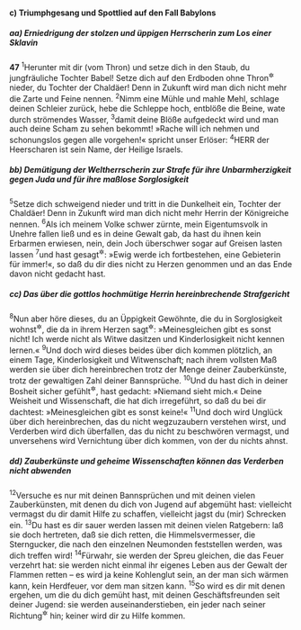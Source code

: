 #### c) Triumphgesang und Spottlied auf den Fall Babylons

##### aa) Erniedrigung der stolzen und üppigen Herrscherin zum Los einer Sklavin

__47__
<sup>1</sup>Herunter mit dir (vom Thron) und setze dich in den Staub, du jungfräuliche Tochter Babel! Setze dich auf den Erdboden ohne Thron<sup title="oder: Stuhl">&#x2732;</sup> nieder, du Tochter der Chaldäer! Denn in Zukunft wird man dich nicht mehr die Zarte und Feine nennen.
<sup>2</sup>Nimm eine Mühle und mahle Mehl, schlage deinen Schleier zurück, hebe die Schleppe hoch, entblöße die Beine, wate durch strömendes Wasser,
<sup>3</sup>damit deine Blöße aufgedeckt wird und man auch deine Scham zu sehen bekommt! »Rache will ich nehmen und schonungslos gegen alle vorgehen!« spricht unser Erlöser:
<sup>4</sup>HERR der Heerscharen ist sein Name, der Heilige Israels.

##### bb) Demütigung der Weltherrscherin zur Strafe für ihre Unbarmherzigkeit gegen Juda und für ihre maßlose Sorglosigkeit

<sup>5</sup>Setze dich schweigend nieder und tritt in die Dunkelheit ein, Tochter der Chaldäer! Denn in Zukunft wird man dich nicht mehr Herrin der Königreiche nennen.
<sup>6</sup>Als ich meinem Volke schwer zürnte, mein Eigentumsvolk in Unehre fallen ließ und es in deine Gewalt gab, da hast du ihnen kein Erbarmen erwiesen, nein, dein Joch überschwer sogar auf Greisen lasten lassen
<sup>7</sup>und hast gesagt<sup title="oder: gedacht">&#x2732;</sup>: »Ewig werde ich fortbestehen, eine Gebieterin für immer!«, so daß du dir dies nicht zu Herzen genommen und an das Ende davon nicht gedacht hast.

##### cc) Das über die gottlos hochmütige Herrin hereinbrechende Strafgericht

<sup>8</sup>Nun aber höre dieses, du an Üppigkeit Gewöhnte, die du in Sorglosigkeit wohnst<sup title="oder: thronst">&#x2732;</sup>, die da in ihrem Herzen sagt<sup title="oder: denkt">&#x2732;</sup>: »Meinesgleichen gibt es sonst nicht! Ich werde nicht als Witwe dasitzen und Kinderlosigkeit nicht kennen lernen.«
<sup>9</sup>Und doch wird dieses beides über dich kommen plötzlich, an einem Tage, Kinderlosigkeit und Witwenschaft; nach ihrem vollsten Maß werden sie über dich hereinbrechen trotz der Menge deiner Zauberkünste, trotz der gewaltigen Zahl deiner Bannsprüche.
<sup>10</sup>Und du hast dich in deiner Bosheit sicher gefühlt<sup title="oder: auf deine Klugheit verlassen">&#x2732;</sup>, hast gedacht: »Niemand sieht mich.« Deine Weisheit und Wissenschaft, die hat dich irregeführt, so daß du bei dir dachtest: »Meinesgleichen gibt es sonst keine!«
<sup>11</sup>Und doch wird Unglück über dich hereinbrechen, das du nicht wegzuzaubern verstehen wirst, und Verderben wird dich überfallen, das du nicht zu beschwören vermagst, und unversehens wird Vernichtung über dich kommen, von der du nichts ahnst.

##### dd) Zauberkünste und geheime Wissenschaften können das Verderben nicht abwenden

<sup>12</sup>Versuche es nur mit deinen Bannsprüchen und mit deinen vielen Zauberkünsten, mit denen du dich von Jugend auf abgemüht hast: vielleicht vermagst du dir damit Hilfe zu schaffen, vielleicht jagst du (mir) Schrecken ein.
<sup>13</sup>Du hast es dir sauer werden lassen mit deinen vielen Ratgebern: laß sie doch hertreten, daß sie dich retten, die Himmelsvermesser, die Sterngucker, die nach den einzelnen Neumonden feststellen werden, was dich treffen wird!
<sup>14</sup>Fürwahr, sie werden der Spreu gleichen, die das Feuer verzehrt hat: sie werden nicht einmal ihr eigenes Leben aus der Gewalt der Flammen retten – es wird ja keine Kohlenglut sein, an der man sich wärmen kann, kein Herdfeuer, vor dem man sitzen kann.
<sup>15</sup>So wird es dir mit denen ergehen, um die du dich gemüht hast, mit deinen Geschäftsfreunden seit deiner Jugend: sie werden auseinanderstieben, ein jeder nach seiner Richtung<sup title="= nach der vor ihm liegenden Seite">&#x2732;</sup> hin; keiner wird dir zu Hilfe kommen.